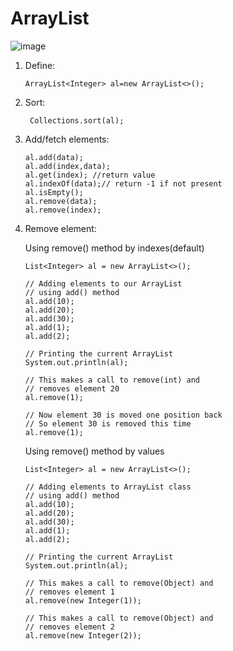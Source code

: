 # ArrayList

![image](https://user-images.githubusercontent.com/68404906/159867769-00dcf82d-dcfb-4103-96ca-c4b30fef8543.png)

1.  Define:

        ArrayList<Integer> al=new ArrayList<>();

2.  Sort:

         Collections.sort(al);

3.  Add/fetch elements:

        al.add(data);
        al.add(index,data);
        al.get(index); //return value
        al.indexOf(data);// return -1 if not present
        al.isEmpty();
        al.remove(data);
        al.remove(index);

4.  Remove element:

    Using remove() method by indexes(default)

        List<Integer> al = new ArrayList<>();

        // Adding elements to our ArrayList
        // using add() method
        al.add(10);
        al.add(20);
        al.add(30);
        al.add(1);
        al.add(2);

        // Printing the current ArrayList
        System.out.println(al);

        // This makes a call to remove(int) and
        // removes element 20
        al.remove(1);

        // Now element 30 is moved one position back
        // So element 30 is removed this time
        al.remove(1);

    Using remove() method by values

        List<Integer> al = new ArrayList<>();

        // Adding elements to ArrayList class
        // using add() method
        al.add(10);
        al.add(20);
        al.add(30);
        al.add(1);
        al.add(2);

        // Printing the current ArrayList
        System.out.println(al);

        // This makes a call to remove(Object) and
        // removes element 1
        al.remove(new Integer(1));

        // This makes a call to remove(Object) and
        // removes element 2
        al.remove(new Integer(2));
